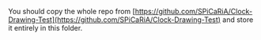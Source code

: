 You should copy the whole repo from [https://github.com/SPiCaRiA/Clock-Drawing-Test](https://github.com/SPiCaRiA/Clock-Drawing-Test) and store it entirely in this folder.

